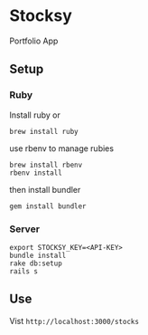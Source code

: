 # Stocksy

Portfolio App

## Setup

### Ruby

Install ruby or

```
brew install ruby
```

use rbenv to manage rubies

```
brew install rbenv
rbenv install
```

then install bundler

```
gem install bundler
```

### Server

```
export STOCKSY_KEY=<API-KEY>
bundle install
rake db:setup
rails s
```

## Use

Vist `http://localhost:3000/stocks`
